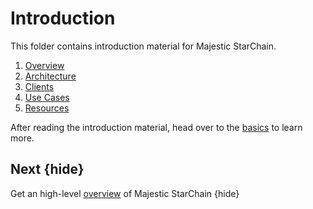 <!--
order: false
parent:
  order: 1
-->

# Introduction

This folder contains introduction material for Majestic StarChain.

1. [Overview](./overview)
1. [Architecture](./architecture)
1. [Clients](./clients)
1. [Use Cases](./use_cases)
1. [Resources](./resources)

After reading the introduction material, head over to the [basics](../basics/README) to learn more.

## Next {hide}

Get an high-level [overview](./overview) of Majestic StarChain {hide}
